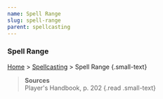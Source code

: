 ```yaml
---
name: Spell Range
slug: spell-range
parent: spellcasting
---
```

### Spell Range
[Home](dm-operations-center) > [Spellcasting](spellcasting) > Spell Range {.small-text}

> **Sources** <br/>
> Player's Handbook, p. 202
{.read .small-text}
